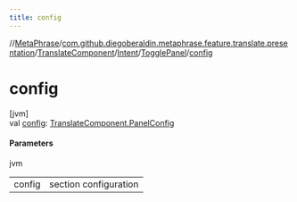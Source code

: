 ```yaml
---
title: config
---
```

//[MetaPhrase](../../../../../index.html)/[com.github.diegoberaldin.metaphrase.feature.translate.presentation](../../../index.html)/[TranslateComponent](../../index.html)/[Intent](../index.html)/[TogglePanel](index.html)/[config](config.html)



# config



[jvm]\
val [config](config.html): [TranslateComponent.PanelConfig](../../-panel-config/index.html)



#### Parameters


jvm

| | |
|---|---|
| config | section configuration |




